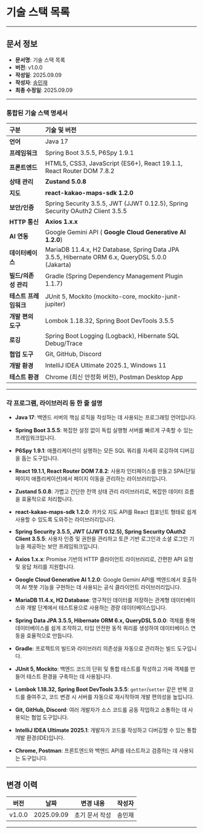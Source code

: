 # 기술 스택 목록

---

## 문서 정보
- **문서명**: 기술 스택 목록
- **버전**: v1.0.0
- **작성일**: 2025.09.09
- **작성자**: [송민재](https://github.com/songkey06)
- **최종 수정일**: 2025.09.09

---

### 통합된 기술 스택 명세서

| 구분            | 기술 및 버전                                                                                         |
|:--------------|:------------------------------------------------------------------------------------------------|
| **언어**        | Java 17                                                                                         |
| **프레임워크**     | Spring Boot 3.5.5, P6Spy 1.9.1                                                                  |
| **프론트엔드**     | HTML5, CSS3, JavaScript (ES6+), React 19.1.1, React Router DOM 7.8.2                            |
| **상태 관리**     | **Zustand 5.0.8**                                                                               |
| **지도**        | **react-kakao-maps-sdk 1.2.0**                                                                  |
| **보안/인증**     | Spring Security 3.5.5, JWT (JJWT 0.12.5), Spring Security OAuth2 Client 3.5.5                   |
| **HTTP 통신**   | **Axios 1.x.x**                                                                                 |
| **AI 연동**     | Google Gemini API ( **Google Cloud Generative AI 1.2.0**)                                       |
| **데이터베이스**    | MariaDB 11.4.x, H2 Database, Spring Data JPA 3.5.5, Hibernate ORM 6.x, QueryDSL 5.0.0 (Jakarta) |
| **빌드/의존성 관리** | Gradle (Spring Dependency Management Plugin 1.1.7)                                              |
| **테스트 프레임워크** | JUnit 5, Mockito (mockito-core, mockito-junit-jupiter)                                          |
| **개발 편의 도구**  | Lombok 1.18.32, Spring Boot DevTools 3.5.5                                                      |
| **로깅**        | Spring Boot Logging (Logback), Hibernate SQL Debug/Trace                                        |
| **협업 도구**     | Git, GitHub, Discord                                                                            |
| **개발 환경**     | IntelliJ IDEA Ultimate 2025.1, Windows 11                                                       |
| **테스트 환경**    | Chrome (최신 안정화 버전), Postman Desktop App                                                         |

---

### 각 프로그램, 라이브러리 등 한 줄 설명

* **Java 17**: 백엔드 서버의 핵심 로직을 작성하는 데 사용되는 프로그래밍 언어입니다.


* **Spring Boot 3.5.5**: 복잡한 설정 없이 독립 실행형 서버를 빠르게 구축할 수 있는 프레임워크입니다.


* **P6Spy 1.9.1**: 애플리케이션이 실행하는 모든 SQL 쿼리를 자세히 로깅하여 디버깅을 돕는 도구입니다.


* **React 19.1.1, React Router DOM 7.8.2**: 사용자 인터페이스를 만들고 SPA(단일 페이지 애플리케이션)에서 페이지 이동을 관리하는 라이브러리입니다.


* **Zustand 5.0.8**: 가볍고 간단한 전역 상태 관리 라이브러리로, 복잡한 데이터 흐름을 효율적으로 처리합니다.


* **react-kakao-maps-sdk 1.2.0**: 카카오 지도 API를 React 컴포넌트 형태로 쉽게 사용할 수 있도록 도와주는 라이브러리입니다.


* **Spring Security 3.5.5, JWT (JJWT 0.12.5), Spring Security OAuth2 Client 3.5.5**: 사용자 인증 및 권한을 관리하고 토큰 기반 로그인과 소셜 로그인 기능을 제공하는 보안 프레임워크입니다.


* **Axios 1.x.x**: Promise 기반의 HTTP 클라이언트 라이브러리로, 간편한 API 요청 및 응답 처리를 지원합니다.


* **Google Cloud Generative AI 1.2.0**: Google Gemini API를 백엔드에서 호출하여 AI 챗봇 기능을 구현하는 데 사용되는 공식 클라이언트 라이브러리입니다.


* **MariaDB 11.4.x, H2 Database**: 영구적인 데이터를 저장하는 관계형 데이터베이스와 개발 단계에서 테스트용으로 사용하는 경량 데이터베이스입니다.


* **Spring Data JPA 3.5.5, Hibernate ORM 6.x, QueryDSL 5.0.0**: 객체를 통해 데이터베이스를 쉽게 조작하고, 타입 안전한 동적 쿼리를 생성하여 데이터베이스 연동을 효율적으로 만듭니다.


* **Gradle**: 프로젝트의 빌드와 라이브러리 의존성을 자동으로 관리하는 빌드 도구입니다.


* **JUnit 5, Mockito**: 백엔드 코드의 단위 및 통합 테스트를 작성하고 가짜 객체를 만들어 테스트 환경을 구축하는 데 사용됩니다.


* **Lombok 1.18.32, Spring Boot DevTools 3.5.5**: `getter`/`setter` 같은 반복 코드를 줄여주고, 코드 변경 시 서버를 자동으로 재시작하여 개발 편의성을 높입니다.


* **Git, GitHub, Discord**: 여러 개발자가 소스 코드를 공동 작업하고 소통하는 데 사용되는 협업 도구입니다.


* **IntelliJ IDEA Ultimate 2025.1**: 개발자가 코드를 작성하고 디버깅할 수 있는 통합 개발 환경(IDE)입니다.


* **Chrome, Postman**: 프론트엔드와 백엔드 API를 테스트하고 검증하는 데 사용되는 도구입니다.



---

## 변경 이력

| 버전 | 날짜         | 변경 내용 | 작성자 |
|------|------------|----------|-----|
| v1.0.0 | 2025.09.09 | 초기 문서 작성 | 송민재 |


---
